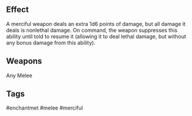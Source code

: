 ## Effect
A merciful weapon deals an extra 1d6 points of damage, but all damage it deals is nonlethal damage. On command, the weapon suppresses this ability until told to resume it (allowing it to deal lethal damage, but without any bonus damage from this ability).

## Weapons
Any Melee
## Tags
#enchantmet #melee #merciful